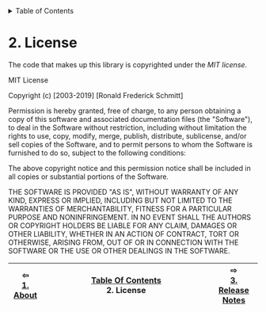 

<details>

  <summary>Table of Contents</summary>

1. [About](about/README.md)
2. [License](license/README.md)
3. [Release Notes](release-notes/README.md)
4. [Example code](examples/README.md)
5. [Installation](installation/README.md)
6. [Using Mathématiques](using-mathematiques/README.md)
7. [Coding Guide / Syntax](coding-guide/README.md)
8. [Benchmarks](benchmarks/README.md)
9. [Tests](test/README.md)
10. [New Feature Schedule](feature-schedule/README.md)
11. [Developer Guide](developer-guide/README.md)


</details>




# 2. License


The code that makes up this library is copyrighted under the *MIT license*.

MIT License

Copyright (c) [2003-2019] [Ronald Frederick Schmitt]

Permission is hereby granted, free of charge, to any person obtaining a copy
of this software and associated documentation files (the "Software"), to deal
in the Software without restriction, including without limitation the rights
to use, copy, modify, merge, publish, distribute, sublicense, and/or sell
copies of the Software, and to permit persons to whom the Software is
furnished to do so, subject to the following conditions:

The above copyright notice and this permission notice shall be included in all
copies or substantial portions of the Software.

THE SOFTWARE IS PROVIDED "AS IS", WITHOUT WARRANTY OF ANY KIND, EXPRESS OR
IMPLIED, INCLUDING BUT NOT LIMITED TO THE WARRANTIES OF MERCHANTABILITY,
FITNESS FOR A PARTICULAR PURPOSE AND NONINFRINGEMENT. IN NO EVENT SHALL THE
AUTHORS OR COPYRIGHT HOLDERS BE LIABLE FOR ANY CLAIM, DAMAGES OR OTHER
LIABILITY, WHETHER IN AN ACTION OF CONTRACT, TORT OR OTHERWISE, ARISING FROM,
OUT OF OR IN CONNECTION WITH THE SOFTWARE OR THE USE OR OTHER DEALINGS IN THE
SOFTWARE.

| ⇦ <br />[1. About](about/README.md)  | [Table Of Contents](README.md)<br />2. License<br /><img width=1000/> | ⇨ <br />[3. Release Notes](release-notes/README.md)   |
| ----------- | ----------- | ----------- |

